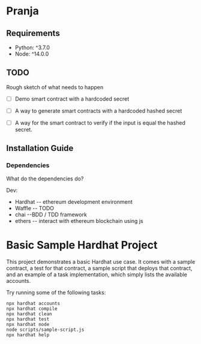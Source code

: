 # Pranja

## Requirements

* Python: ^3.7.0
* Node: ^14.0.0

## TODO

Rough sketch of what needs to happen

- [ ] Demo smart contract with a hardcoded secret


- [ ] A way to generate smart contracts with a hardcoded hashed secret
- [ ] A way for the smart contract to verify if the input is equal the  hashed
secret.

## Installation Guide

### Dependencies

What do the dependencies do?

Dev:

* Hardhat -- ethereum development environment
* Waffle -- TODO
* chai --BDD / TDD framework
* ethers -- interact with ethereum blockchain using js

# Basic Sample Hardhat Project

This project demonstrates a basic Hardhat use case. It comes with a sample contract, a test for that contract, a sample script that deploys that contract, and an example of a task implementation, which simply lists the available accounts.

Try running some of the following tasks:

```shell
npx hardhat accounts
npx hardhat compile
npx hardhat clean
npx hardhat test
npx hardhat node
node scripts/sample-script.js
npx hardhat help
```
